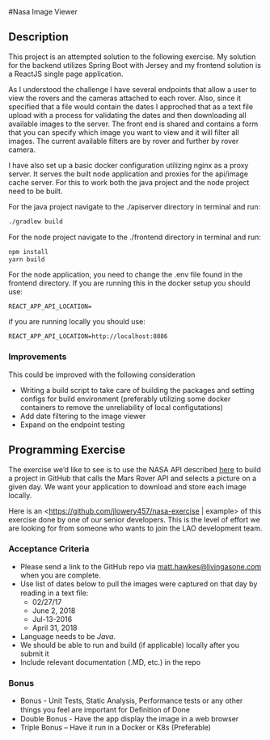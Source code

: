 #Nasa Image Viewer

## Description
This project is an attempted solution to the following exercise. My solution for the backend utilizes Spring Boot with Jersey and my frontend solution is a ReactJS single page application.

As I understood the challenge I have several endpoints that allow a user to view the rovers and the cameras attached to each rover. Also, since it specified that a file would contain the dates I approched that as a text file upload with a process for validating the dates and then downloading all available images to the server. The front end is shared and contains a form that you can specify which image you want to view and it will filter all images. The current available filters are by rover and further by rover camera. 

I have also set up a basic docker configuration utilizing nginx as a proxy server. It serves the built node application and proxies for the api/image cache server. For this to work both the java project and the node project need to be built.

For the java project navigate to the ./apiserver directory in terminal and run:
``` bash
./gradlew build
```

For the node project navigate to the ./frontend directory in terminal and run:
``` bash
npm install
yarn build
```
For the node application, you need to change the .env file found in the frontend directory. If you are running this in the docker setup you should use:
```env
REACT_APP_API_LOCATION=
```
if you are running locally you should use:
```env
REACT_APP_API_LOCATION=http://localhost:8086
```

### Improvements  
This could be improved with the following consideration

* Writing a build script to take care of building the packages and setting configs for build environment (preferably utilizing some docker containers to remove the unreliability of local configutations)
* Add date filtering to the image viewer
* Expand on the endpoint testing


## Programming Exercise

The exercise we’d like to see is to use the NASA API described [here](https://api.nasa.gov) to build a project in GitHub that calls the Mars Rover API and selects a picture on a given day. We want your application to download and store each image locally.

Here is an <https://github.com/jlowery457/nasa-exercise | example> of this exercise done by one of our senior developers.  This is the level of effort we are looking for from someone who wants to join the LAO development team.  

### Acceptance Criteria
* Please send a link to the GitHub repo via <matt.hawkes@livingasone.com> when you are complete.
* Use list of dates below to pull the images were captured on that day by reading in a text ﬁle:
    * 02/27/17
    * June 2, 2018
    * Jul-13-2016
    * April 31, 2018
* Language needs to be *Java*.
* We should be able to run and build (if applicable) locally after you submit it
* Include relevant documentation (.MD, etc.) in the repo

### Bonus 
* Bonus - Unit Tests, Static Analysis, Performance tests or any other things you feel are important for Deﬁnition of Done
* Double Bonus - Have the app display the image in a web browser
* Triple Bonus – Have it run in a Docker or K8s (Preferable)